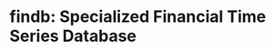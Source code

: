 findb: Specialized Financial Time Series Database
==================================================



